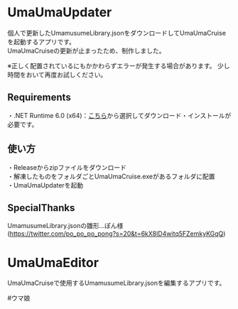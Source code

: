 # UmaUmaUpdater
個人で更新したUmamusumeLibrary.jsonをダウンロードしてUmaUmaCruiseを起動するアプリです。  
UmaUmaCruiseの更新が止まったため、制作しました。

※正しく配置されているにもかかわらずエラーが発生する場合があります。
少し時間をおいて再度お試しください。

## Requirements
・.NET Runtime 6.0 (x64)：[こちら](https://dotnet.microsoft.com/ja-jp/download/dotnet/6.0)から選択してダウンロード・インストールが必要です。

## 使い方
・Releaseからzipファイルをダウンロード  
・解凍したものをフォルダごとUmaUmaCruise.exeがあるフォルダに配置  
・UmaUmaUpdaterを起動

## SpecialThanks  
UmamusumeLibrary.jsonの雛形...ぽん様 (https://twitter.com/po_po_po_pong?s=20&t=6kX8ID4witq5FZemkyKGqQ)


# UmaUmaEditor
UmaUmaCruiseで使用するUmamusumeLibrary.jsonを編集するアプリです。

#ウマ娘 
